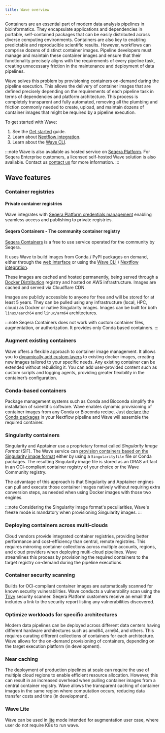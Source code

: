 ```yaml
---
title: Wave overview
---
```


Containers are an essential part of modern data analysis pipelines in bioinformatics. They encapsulate applications and dependencies in portable, self-contained packages that can be easily distributed across diverse computing environments. Containers are also key to enabling predictable and reproducible scientific results. However, workflows can comprise dozens of distinct container images. Pipeline developers must manage and maintain these container images and ensure that their functionality precisely aligns with the requirements of every pipeline task, creating unnecessary friction in the maintenance and deployment of data pipelines.

Wave solves this problem by provisioning containers on-demand during the pipeline execution. This allows the delivery of container images that are defined precisely depending on the requirements of each pipeline task in terms of dependencies and platform architecture. This process is completely transparent and fully automated, removing all the plumbing and friction commonly needed to create, upload, and maintain dozens of container images that might be required by a pipeline execution.

To get started with Wave:

1. See the [Get started][started] guide.
1. Learn about [Nextflow integration][nf].
1. Learn about the [Wave CLI][cli].

:::note
Wave is also available as hosted service on [Seqera Platform](https://cloud.seqera.io/). For Seqera Enterprise customers, a licensed self-hosted Wave solution is also available. Contact us [contact us](https://seqera.io/contact-us/) for more information.
:::

[started]: ./get-started
[nf]: ./nextflow
[cli]: ./cli/index

## Wave features

### Container registries

#### Private container registries

Wave integrates with [Seqera Platform credentials management][private] enabling seamless access and publishing to private registries.

[private]: ./nextflow#access-private-container-repositories

#### Seqera Containers - The community container registry

[Seqera Containers] is a free to use service operated for the community by Seqera.

It uses Wave to build images from Conda / PyPI packages on demand, either through the [web interface](https://seqera.io/containers/) or using the [Wave CLI](./cli/index) / [Nextflow integration](./nextflow).

These images are cached and hosted permanently, being served through a [Docker Distribution][docker] registry and hosted on AWS infrastructure. Images are cached and served via Cloudflare CDN.

Images are publicly accessible to anyone for free and will be stored for at least 5 years. They can be pulled using any infrastructure (local, HPC, cloud) as Docker or native Singularity images. Images can be built for both `linux/aarch64` and `linux/arm64` architectures.

:::note
Seqera Containers does not work with custom container files, augmentation, or authorization. It provides only Conda based containers.
:::

[docker]: https://github.com/distribution/distribution
[Seqera Containers]: https://seqera.io/containers/

### Augment existing containers

Wave offers a flexible approach to container image management. It allows you to [dynamically add custom layers][augment] to existing docker images, creating new images tailored to your specific needs.
Any existing container can be extended without rebuilding it. You can add user-provided content such as custom scripts and logging agents, providing greater flexibility in the container’s configuration.

[augment]: ./provisioning#container-augmentation

### Conda-based containers

Package management systems such as Conda and Bioconda simplify the installation of scientific software.
Wave enables dynamic provisioning of container images from any Conda or Bioconda recipe. Just [declare the Conda packages][conda] in your Nextflow pipeline and Wave will assemble the required container.

[conda]: ./nextflow#build-conda-based-containers

### Singularity containers

Singularity and Apptainer use a proprietary format called _Singularity Image Format_ (SIF). The Wave service can [provision containers based on the Singularity image format][singularity] either by using a `Singularityfile` file or Conda packages. The resulting Singularity image file is stored as an ORAS artifact in an OCI-compliant container registry of your choice or the Wave Community registry.

The advantage of this approach is that Singularity and Apptainer engines can pull and execute those container images natively without requiring extra conversion steps, as needed when using Docker images with those two engines.

:::note
Considering the Singularity image format's peculiarities, Wave's freeze mode is mandatory when provisioning Singularity images.
:::

[singularity]: ./nextflow#build-singularity-containers

### Deploying containers across multi-clouds

Cloud vendors provide integrated container registries, providing better performance and cost-efficiency than central, remote registries.
This requires mirroring container collections across multiple accounts, regions, and cloud providers when deploying multi-cloud pipelines.
Wave streamlines this process by provisioning the required containers to the target registry on-demand during the pipeline executions.

### Container security scanning

Builds for OCI-compliant container images are automatically scanned for known security vulnerabilities. Wave conducts a vulnerability scan using the [Trivy](https://trivy.dev/) security scanner. Seqera Platform customers receive an email that includes a link to the security report listing any vulnerabilities discovered.

### Optimize workloads for specific architectures

Modern data pipelines can be deployed across different data centers having different hardware architectures such as amd64, arm64, and others. This requires curating different collections of containers for each architecture.
Wave allows for the on-demand provisioning of containers, depending on the target execution platform (in development).

### Near caching

The deployment of production pipelines at scale can require the use of multiple cloud regions to enable efficient resource allocation.
However, this can result in an increased overhead when pulling container images from a central container registry. Wave allows the transparent caching of container images in the same region where computation occurs, reducing data transfer costs and time (in development).

### Wave Lite
Wave can be used in [lite](./wave-lite.mdx) mode intended for augmentation user case, where user do not require K8s to run wave.

